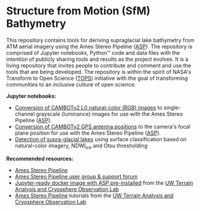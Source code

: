 # Structure from Motion (SfM) Bathymetry
This repository contains tools for deriving supraglacial lake bathymetry from ATM aerial imagery using the Ames Stereo Pipeline ([ASP](https://stereopipeline.readthedocs.io/en/latest/index.html)). The repository is comprised of Jupyter notebooks, Python™ code and data files with the intention of publicly sharing tools and results as the project evolves. It is a living repository that invites people to contribute and comment and use the tools that are being developed. The repository is within the spirit of NASA's Transform to Open Science ([TOPS](https://nasa.github.io/Transform-to-Open-Science/)) initiative with the goal of transforming communities to an inclusive culture of open science.

**Jupyter notebooks:**
* [Conversion of CAMBOTv2 L0 natural-color (RGB) images](https://github.com/mstudinger/ATM-SfM-Bathymetry/blob/main/Jupyter/CAMBOTv2_RGB_to_luminance.ipynb) to single-channel grayscale (luminance) images for use with the Ames Stereo Pipeline ([ASP](https://stereopipeline.readthedocs.io/en/latest/index.html)).
* [Conversion of CAMBOTv2 GPS antenna positions](https://github.com/mstudinger/ATM-SfM-Bathymetry/blob/main/Jupyter/CAMBOTv2_convert_GPS_to_camera_pos.ipynb) to the camera's focal plane position for use with the Ames Stereo Pipeline ([ASP](https://stereopipeline.readthedocs.io/en/latest/index.html)).
* [Detection of supra-glacial lakes](https://github.com/mstudinger/ATM-SfM-Bathymetry/blob/main/Jupyter/CAMBOTv2_lake_detection_using_NDWI_and_Otsu_thresholding.ipynb) using surface classification based on natural-color imagery, NDWI<sub>ice</sub> and Otsu thresholding

**Recommended resources:**
* [Ames Stereo Pipeline](https://stereopipeline.readthedocs.io/en/latest/index.html)
* [Ames Stereo Pipeline user group & support forum](https://groups.google.com/forum/#!forum/ames-stereo-pipeline-support)
* [Jupyter-ready docker image with ASP pre-installed](https://github.com/uw-cryo/asp-binder) from the [UW Terrain Analysis and Cryosphere Observation Lab](https://github.com/uw-cryo)
* [Ames Stereo Pipeline](https://github.com/uw-cryo/asp_tutorials) tutorials from the [UW Terrain Analysis and Cryosphere Observation Lab](https://github.com/uw-cryo) 
